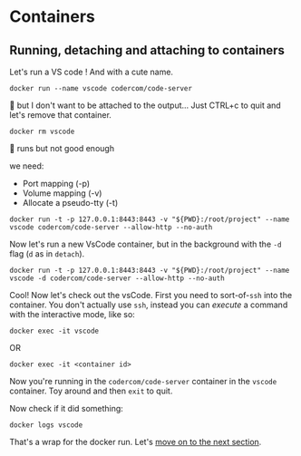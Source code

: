# Containers

## Running, detaching and attaching to containers

Let's run a VS code ! And with a cute name.

```
docker run --name vscode codercom/code-server
```

🤔 but I don't want to be attached to the output... Just CTRL+c to quit and let's remove that container.

```
docker rm vscode
```

🤔 runs but not good enough

we need:

* Port mapping (-p) 
* Volume mapping (-v)
* Allocate a pseudo-tty (-t)


```
docker run -t -p 127.0.0.1:8443:8443 -v "${PWD}:/root/project" --name vscode codercom/code-server --allow-http --no-auth
```

Now let's run a new VsCode container, but in the background with the `-d` flag (`d` as in `detach`).

```
docker run -t -p 127.0.0.1:8443:8443 -v "${PWD}:/root/project" --name vscode -d codercom/code-server --allow-http --no-auth
```

Cool! Now let's check out the vsCode. First you need to sort-of-`ssh` into the container. You don't actually use `ssh`, instead you can _execute_ a command with the interactive mode, like so:

```
docker exec -it vscode
```

OR

```
docker exec -it <container id>
```

Now you're running in the `codercom/code-server` container in the `vscode` container. Toy around and then `exit` to quit.


Now check if it did something:

```
docker logs vscode
```

That's a wrap for the docker run. Let's [move on to the next section](https://github.com/h-c-a/docker-workshop/tree/master/2-building-images).